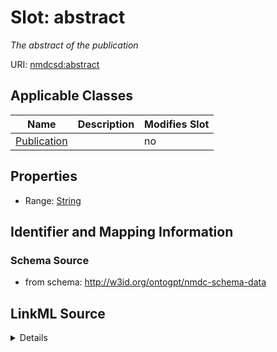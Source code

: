 

# Slot: abstract


_The abstract of the publication_



URI: [nmdcsd:abstract](http://w3id.org/ontogpt/nmdc-schema-dataabstract)



<!-- no inheritance hierarchy -->





## Applicable Classes

| Name | Description | Modifies Slot |
| --- | --- | --- |
| [Publication](Publication.md) |  |  no  |







## Properties

* Range: [String](String.md)





## Identifier and Mapping Information







### Schema Source


* from schema: http://w3id.org/ontogpt/nmdc-schema-data




## LinkML Source

<details>
```yaml
name: abstract
description: The abstract of the publication
from_schema: http://w3id.org/ontogpt/nmdc-schema-data
rank: 1000
alias: abstract
owner: Publication
domain_of:
- Publication
range: string

```
</details>